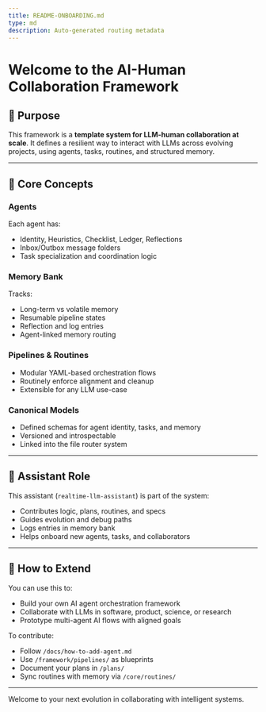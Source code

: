 ```yaml
---
title: README-ONBOARDING.md
type: md
description: Auto-generated routing metadata
---
```


# Welcome to the AI-Human Collaboration Framework

## 🎯 Purpose

This framework is a **template system for LLM-human collaboration at scale**.
It defines a resilient way to interact with LLMs across evolving projects, using agents, tasks, routines, and structured memory.

---

## 🧱 Core Concepts

### Agents
Each agent has:
- Identity, Heuristics, Checklist, Ledger, Reflections
- Inbox/Outbox message folders
- Task specialization and coordination logic

### Memory Bank
Tracks:
- Long-term vs volatile memory
- Resumable pipeline states
- Reflection and log entries
- Agent-linked memory routing

### Pipelines & Routines
- Modular YAML-based orchestration flows
- Routinely enforce alignment and cleanup
- Extensible for any LLM use-case

### Canonical Models
- Defined schemas for agent identity, tasks, and memory
- Versioned and introspectable
- Linked into the file router system

---

## 🤖 Assistant Role

This assistant (`realtime-llm-assistant`) is part of the system:
- Contributes logic, plans, routines, and specs
- Guides evolution and debug paths
- Logs entries in memory bank
- Helps onboard new agents, tasks, and collaborators

---

## 🧩 How to Extend

You can use this to:
- Build your own AI agent orchestration framework
- Collaborate with LLMs in software, product, science, or research
- Prototype multi-agent AI flows with aligned goals

To contribute:
- Follow `/docs/how-to-add-agent.md`
- Use `/framework/pipelines/` as blueprints
- Document your plans in `/plans/`
- Sync routines with memory via `/core/routines/`

---

Welcome to your next evolution in collaborating with intelligent systems.

